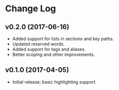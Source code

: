 # Change Log



## v0.2.0 (2017-06-16)
- Added support for lists in sections and key paths.
- Updated reserved words.
- Added support for tags and aliases.
- Better scoping and other improvements.


## v0.1.0 (2017-04-05)
- Initial release; basic highlighting support.
